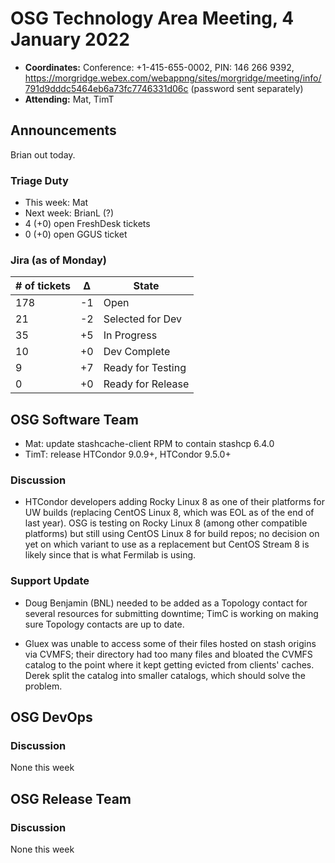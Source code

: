 # OSG Technology Area Meeting, 4 January 2022

-   **Coordinates:** Conference: +1-415-655-0002, PIN: 146 266 9392,
    <https://morgridge.webex.com/webappng/sites/morgridge/meeting/info/791d9dddc5464eb6a73fc7746331d06c> (password sent separately)
-   **Attending:** Mat, TimT

## Announcements

Brian out today.

### Triage Duty

-   This week: Mat
-   Next week: BrianL (?)
-   4 (+0) open FreshDesk tickets
-   0 (+0) open GGUS ticket

### Jira (as of Monday)

| # of tickets | &Delta; | State             |
|--------------|---------|-------------------|
| 178          | -1      | Open              |
| 21           | -2      | Selected for Dev  |
| 35           | +5      | In Progress       |
| 10           | +0      | Dev Complete      |
| 9            | +7      | Ready for Testing |
| 0            | +0      | Ready for Release |

## OSG Software Team

- Mat: update stashcache-client RPM to contain stashcp 6.4.0
- TimT: release HTCondor 9.0.9+, HTCondor 9.5.0+

### Discussion

-   HTCondor developers adding Rocky Linux 8 as one of their platforms for UW
    builds (replacing CentOS Linux 8, which was EOL as of the end of last
    year).  OSG is testing on Rocky Linux 8 (among other compatible platforms)
    but still using CentOS Linux 8 for build repos; no decision on yet on which
    variant to use as a replacement but CentOS Stream 8 is likely since that is
    what Fermilab is using.

### Support Update

-   Doug Benjamin (BNL) needed to be added as a Topology contact for several
    resources for submitting downtime; TimC is working on making sure Topology
    contacts are up to date.

-   Gluex was unable to access some of their files hosted on stash origins via
    CVMFS; their directory had too many files and bloated the CVMFS catalog to the
    point where it kept getting evicted from clients' caches.  Derek split the catalog
    into smaller catalogs, which should solve the problem.


## OSG DevOps

### Discussion

None this week

## OSG Release Team


### Discussion

None this week
